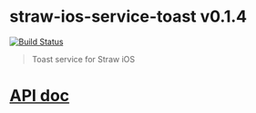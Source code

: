 # straw-ios-service-toast v0.1.4

[![Build Status](https://travis-ci.org/strawjs/straw-ios-service-toast.svg)](https://travis-ci.org/strawjs/straw-ios-service-toast)

> Toast service for Straw iOS

# [API doc](https://strawjs.github.io/straw-ios-service-toast/doc/v0.1.4/html/index.html)
